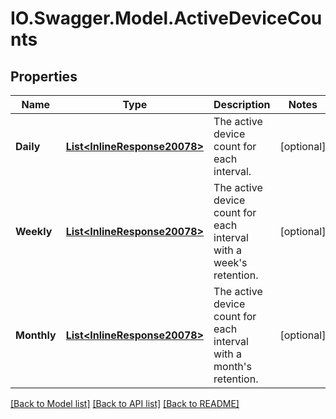 # IO.Swagger.Model.ActiveDeviceCounts
## Properties

Name | Type | Description | Notes
------------ | ------------- | ------------- | -------------
**Daily** | [**List&lt;InlineResponse20078&gt;**](InlineResponse20078.md) | The active device count for each interval. | [optional] 
**Weekly** | [**List&lt;InlineResponse20078&gt;**](InlineResponse20078.md) | The active device count for each interval with a week&#x27;s retention. | [optional] 
**Monthly** | [**List&lt;InlineResponse20078&gt;**](InlineResponse20078.md) | The active device count for each interval with a month&#x27;s retention. | [optional] 

[[Back to Model list]](../README.md#documentation-for-models) [[Back to API list]](../README.md#documentation-for-api-endpoints) [[Back to README]](../README.md)

